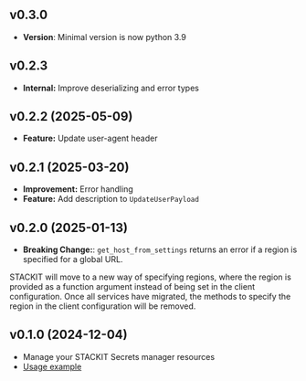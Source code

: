 ## v0.3.0
- **Version**: Minimal version is now python 3.9

## v0.2.3
- **Internal:** Improve deserializing and error types

## v0.2.2 (2025-05-09)
- **Feature:** Update user-agent header

## v0.2.1 (2025-03-20)
- **Improvement:** Error handling
- **Feature:** Add description to `UpdateUserPayload`

## v0.2.0 (2025-01-13)

- **Breaking Change:**: `get_host_from_settings` returns an error if a region is specified for a global URL.

STACKIT will move to a new way of specifying regions, where the region is provided as a function argument instead of being set in the client configuration. Once all services have migrated, the methods to specify the region in the client configuration will be removed.

## v0.1.0 (2024-12-04)

- Manage your STACKIT Secrets manager resources
- [Usage example](https://github.com/stackitcloud/stackit-sdk-python/tree/main/examples/secretsmanager)
